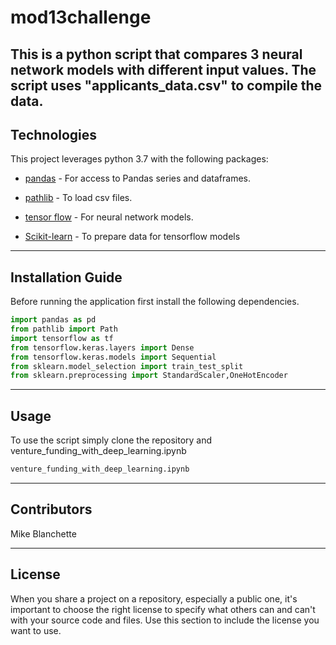 # mod13challenge

This is a python script that compares 3 neural network models with different input values.
The script uses "applicants_data.csv" to compile the data.
---

## Technologies

This project leverages python 3.7 with the following packages:

* [pandas](https://github.com/pandas-dev/pandas) - For access to Pandas series and dataframes.

* [pathlib](https://github.com/budlight/pathlib) - To load csv files.

* [tensor flow](https://www.tensorflow.org/api_docs) - For neural network models.

* [Scikit-learn](https://scikit-learn.org/stable/) - To prepare data for tensorflow models

---

## Installation Guide

Before running the application first install the following dependencies.

```python
import pandas as pd
from pathlib import Path
import tensorflow as tf
from tensorflow.keras.layers import Dense
from tensorflow.keras.models import Sequential
from sklearn.model_selection import train_test_split
from sklearn.preprocessing import StandardScaler,OneHotEncoder
```

---

## Usage

To use the script simply clone the repository and venture_funding_with_deep_learning.ipynb

```python
venture_funding_with_deep_learning.ipynb
```



---

## Contributors

Mike Blanchette

---

## License

When you share a project on a repository, especially a public one, it's important to choose the right license to specify what others can and can't with your source code and files. Use this section to include the license you want to use.

